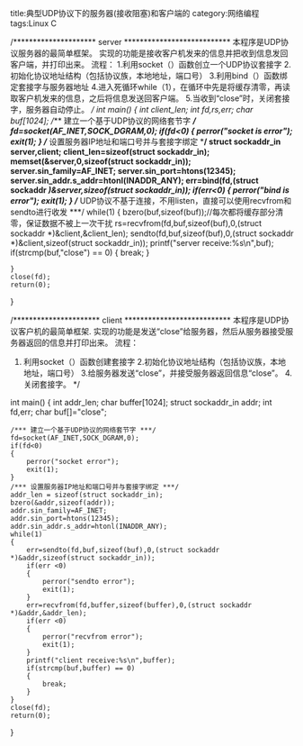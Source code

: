 title:典型UDP协议下的服务器(接收阻塞)和客户端的
category:网络编程
tags:Linux C

/*********************             server                  ***************************
本程序是UDP协议服务器的最简单框架。
实现的功能是接收客户机发来的信息并把收到信息发回客户端，并打印出来。
流程：
1.利用socket（）函数创立一个UDP协议套接字
2.初始化协议地址结构（包括协议族，本地地址，端口号）
3.利用bind（）函数绑定套接字与服务器地址
4.进入死循环while（1），在循环中先是将缓存清零，再读取客户机发来的信息，之后将信息发送回客户端。
5.当收到“close”时，关闭套接字，服务器自动停止。
*/
int main()
{
	int client_len;
	int fd,rs,err;
	char buf[1024];
	/*** 建立一个基于UDP协议的网络套节字 ***/
	fd=socket(AF_INET,SOCK_DGRAM,0);
	if(fd<0)
	{
		perror("socket is error");
		exit(1);
	}
	/*** 设置服务器IP地址和端口号并与套接字绑定 ***/
	struct sockaddr_in server,client;
	client_len=sizeof(struct sockaddr_in);
	memset(&server,0,sizeof(struct sockaddr_in));
	server.sin_family=AF_INET;
	server.sin_port=htons(12345);
	server.sin_addr.s_addr=htonl(INADDR_ANY);
	err=bind(fd,(struct sockaddr *)&server,sizeof(struct sockaddr_in));
	if(err<0)
	{
		perror("bind is error");
		exit(1);
	}
	/*** UDP协议不基于连接，不用listen，直接可以使用recvfrom和sendto进行收发 ***/
	while(1)
	{
	 	bzero(buf,sizeof(buf));//每次都将缓存部分清零，保证数据不被上一次干扰
	 	rs=recvfrom(fd,buf,sizeof(buf),0,(struct sockaddr *)&client,&client_len);
	 	sendto(fd,buf,sizeof(buf),0,(struct sockaddr *)&client,sizeof(struct sockaddr_in));
	 	printf("server receive:%s\n",buf);
	 	if(strcmp(buf,"close") == 0)
	 	{
	 		break;
	 	}

	}
	close(fd);
	return(0);
}

/**********************             client                  ***************************
本程序是UDP协议客户机的最简单框架.
实现的功能是发送“close”给服务器，然后从服务器接受服务器返回的信息并打印出来。
流程：
1. 利用socket（）函数创建套接字
2.初始化协议地址结构（包括协议族，本地地址，端口号）
3.给服务器发送“close”，并接受服务器返回信息“close”。
4.关闭套接字。
*/

int main()
{
	int addr_len;
	char buffer[1024];
	struct sockaddr_in addr;
	int fd,err;
	char buf[]="close";

	/*** 建立一个基于UDP协议的网络套节字 ***/
	fd=socket(AF_INET,SOCK_DGRAM,0);
	if(fd<0)
	{
		perror("socket error");
		exit(1);
	}
	/*** 设置服务器IP地址和端口号并与套接字绑定 ***/
	addr_len = sizeof(struct sockaddr_in);
	bzero(&addr,sizeof(addr));
	addr.sin_family=AF_INET;
	addr.sin_port=htons(12345);
	addr.sin_addr.s_addr=htonl(INADDR_ANY);
	while(1)
	{
		err=sendto(fd,buf,sizeof(buf),0,(struct sockaddr *)&addr,sizeof(struct sockaddr_in));
		if(err <0)
		{
			perror("sendto error");
			exit(1);
		}
		err=recvfrom(fd,buffer,sizeof(buffer),0,(struct sockaddr *)&addr,&addr_len);
		if(err <0)
		{
			perror("recvfrom error");
			exit(1);
		}
		printf("client receive:%s\n",buffer);
		if(strcmp(buf,buffer) == 0)
	 	{
	 		break;
	 	}
	}
	close(fd);
	return(0);
}	 	
